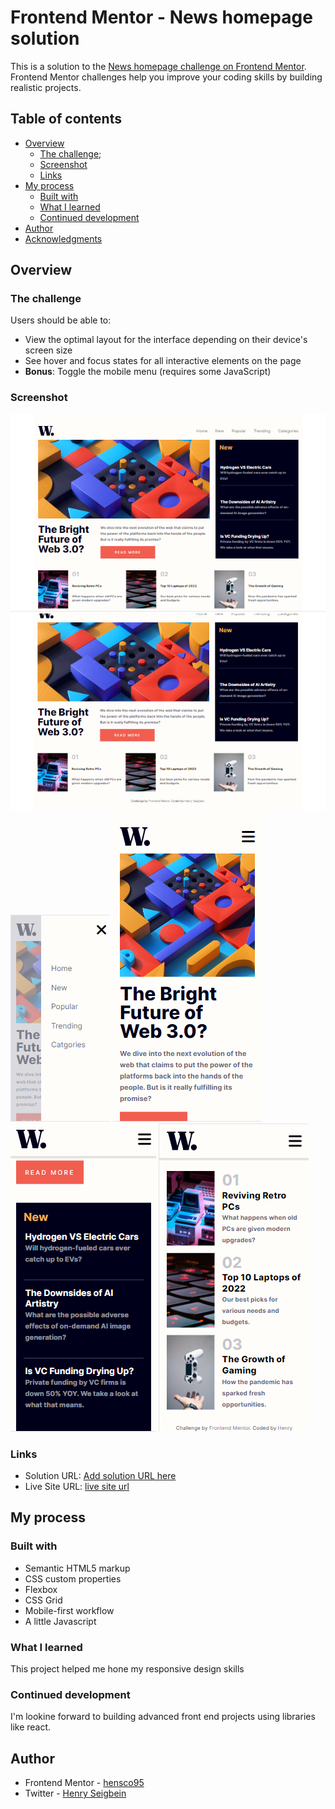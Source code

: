 # Frontend Mentor - News homepage solution

This is a solution to the [News homepage challenge on Frontend Mentor](https://www.frontendmentor.io/challenges/news-homepage-H6SWTa1MFl). Frontend Mentor challenges help you improve your coding skills by building realistic projects. 

## Table of contents

- [Overview](#overview)
  - [The challenge](#the-challenge);
  - [Screenshot](#screenshot)
  - [Links](#links)
- [My process](#my-process)
  - [Built with](#built-with)
  - [What I learned](#what-i-learned)
  - [Continued development](#continued-development)
- [Author](#author)
- [Acknowledgments](#acknowledgments)


## Overview

### The challenge

Users should be able to:

- View the optimal layout for the interface depending on their device's screen size
- See hover and focus states for all interactive elements on the page
- **Bonus**: Toggle the mobile menu (requires some JavaScript)

### Screenshot

![](./solution/desktop%20view%201.png)
![](/solution/desktop%20view%202.png)
![](./solution/mobile%20nav.png)
![](./solution/Mobile%20View%201.png)
![](./solution/mobile%20view%202.png)
![](./solution/mobile%20view%203.png)



### Links

- Solution URL: [Add solution URL here](https://your-solution-url.com)
- Live Site URL: [live site url](https://news-home-page-frontendmentor.netlify.app/)

## My process

### Built with

- Semantic HTML5 markup
- CSS custom properties
- Flexbox
- CSS Grid
- Mobile-first workflow
- A little Javascript


### What I learned

This project helped me hone my responsive design skills


### Continued development

I'm lookine forward to building advanced front end projects using libraries like react. 

## Author

- Frontend Mentor - [hensco95](https://www.frontendmentor.io/profile/hensco95)
- Twitter - [Henry Seigbein](https://twitter.com/ekiye_s)


